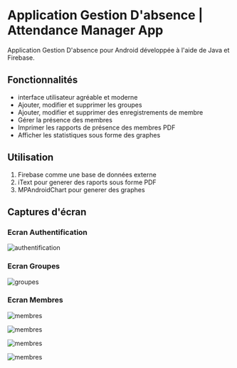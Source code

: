 # Application Gestion D'absence | Attendance Manager App
Application Gestion D'absence pour Android développée à l'aide de Java et Firebase.

## Fonctionnalités
- interface utilisateur agréable et moderne
- Ajouter, modifier et supprimer les groupes
- Ajouter, modifier et supprimer des enregistrements de membre
- Gérer la présence des membres
- Imprimer les rapports de présence des membres PDF
- Afficher les statistiques sous forme des graphes

## Utilisation
1. Firebase comme une base de données externe
2. iText pour generer des raports sous forme PDF
3. MPAndroidChart pour generer des graphes

## Captures d'écran
### Ecran Authentification
![authentification](./screenchots/1.jpg)

### Ecran Groupes
![groupes](./screenchots/2.jpg)

### Ecran Membres
![membres](./screenchots/3.jpg)

![membres](./screenchots/4.jpg)

![membres](./screenchots/5.jpg)

![membres](./screenchots/6.jpg)
